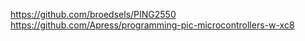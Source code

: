 https://github.com/broedsels/PING2550
https://github.com/Apress/programming-pic-microcontrollers-w-xc8
